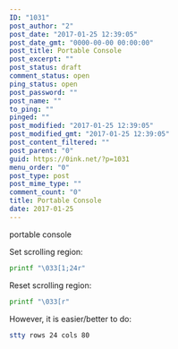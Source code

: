 ```yaml
---
ID: "1031"
post_author: "2"
post_date: "2017-01-25 12:39:05"
post_date_gmt: "0000-00-00 00:00:00"
post_title: Portable Console
post_excerpt: ""
post_status: draft
comment_status: open
ping_status: open
post_password: ""
post_name: ""
to_ping: ""
pinged: ""
post_modified: "2017-01-25 12:39:05"
post_modified_gmt: "2017-01-25 12:39:05"
post_content_filtered: ""
post_parent: "0"
guid: https://0ink.net/?p=1031
menu_order: "0"
post_type: post
post_mime_type: ""
comment_count: "0"
title: Portable Console
date: 2017-01-25
---
```


portable console


Set scrolling region:

~~~bash
printf "\033[1;24r"
~~~

Reset scrolling region:


~~~bash
printf "\033[r"
~~~

However, it is easier/better to do:

~~~bash
stty rows 24 cols 80
~~~


